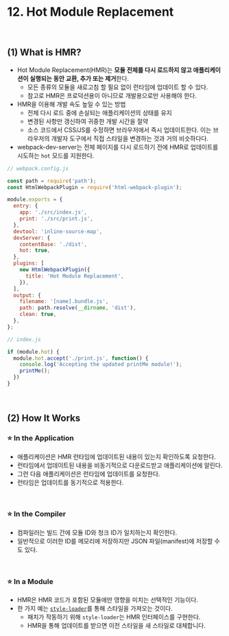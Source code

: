 # 12. Hot Module Replacement

<br>

## (1) What is HMR?

- Hot Module Replacement(HMR)는 **모듈 전체를 다시 로드하지 않고 애플리케이션이 실행되는 동안 교환, 추가 또는 제거**한다.
  - 모든 종류의 모듈을 새로고침 할 필요 없이 런타임에 업데이트 할 수 있다.
  - 참고로 HMR은 프로덕션용이 아니므로 개발용으로만 사용해야 한다.
- HMR을 이용해 개발 속도 높일 수 있는 방법
  - 전체 다시 로드 중에 손실되는 애플리케이션의 상태를 유지
  - 변경된 사항만 갱신하여 귀중한 개발 시간을 절약
  - 소스 코드에서 CSS/JS를 수정하면 브라우저에서 즉시 업데이트한다. 이는 브라우저의 개발자 도구에서 직접 스타일을 변경하는 것과 거의 비슷하다다.
- webpack-dev-server는 전체 페이지를 다시 로드하기 전에 HMR로 업데이트를 시도하는 `hot` 모드를 지원한다.

```javascript
// webpack.config.js

const path = require('path');
const HtmlWebpackPlugin = require('html-webpack-plugin');

module.exports = {
  entry: {
    app: './src/index.js',
    print: './src/print.js',
  },
  devtool: 'inline-source-map',
  devServer: {
    contentBase: './dist',
    hot: true,
  },
  plugins: [
    new HtmlWebpackPlugin({
      title: 'Hot Module Replacement',
    }),
  ],
  output: {
    filename: '[name].bundle.js',
    path: path.resolve(__dirname, 'dist'),
    clean: true,
  },
};
```

```javascript
// index.js

if (module.hot) {
  module.hot.accept('./print.js', function() {
    console.log('Accepting the updated printMe module!');
    printMe();
  })
}
```

<br>

## (2) How It Works

### :star: In the Application

- 애플리케이션은 HMR 런타임에 업데이트된 내용이 있는지 확인하도록 요청한다.
- 런타임에서 업데이트된 내용을 비동기적으로 다운로드받고 애플리케이션에 알린다.
- 그런 다음 애플리케이션은 런타임에 업데이트를 요청한다.
- 런타임은 업데이트를 동기적으로 적용한다.

<br>

### :star: In the Compiler

- 컴파일러는 빌드 간에 모듈 ID와 청크 ID가 일치하는지 확인한다.
- 일반적으로 이러한 ID를 메모리에 저장하지만 JSON 파일(manifest)에 저장할 수도 있다.

<br>

### :star: In a Module

- HMR은 HMR 코드가 포함된 모듈에만 영향을 미치는 선택적인 기능이다.
- 한 가지 예는 [`style-loader`](https://github.com/webpack-contrib/style-loader)를 통해 스타일을 가져오는 것이다.
  - 패치가 작동하기 위해 `style-loader`는 HMR 인터페이스를 구현한다.
  - HMR을 통해 업데이트를 받으면 이전 스타일을 새 스타일로 대체합니다.
